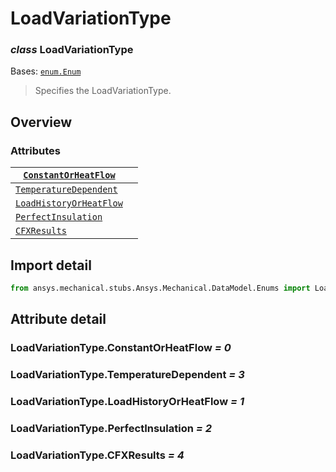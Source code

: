 # LoadVariationType

### *class* LoadVariationType

Bases: [`enum.Enum`](https://docs.python.org/3/library/enum.html#enum.Enum)

> Specifies the LoadVariationType.

> <!-- !! processed by numpydoc !! -->

## Overview

### Attributes

| [`ConstantOrHeatFlow`](#LoadVariationType.ConstantOrHeatFlow)       |    |
|---------------------------------------------------------------------|----|
| [`TemperatureDependent`](#LoadVariationType.TemperatureDependent)   |    |
| [`LoadHistoryOrHeatFlow`](#LoadVariationType.LoadHistoryOrHeatFlow) |    |
| [`PerfectInsulation`](#LoadVariationType.PerfectInsulation)         |    |
| [`CFXResults`](#LoadVariationType.CFXResults)                       |    |

## Import detail

```python
from ansys.mechanical.stubs.Ansys.Mechanical.DataModel.Enums import LoadVariationType
```

## Attribute detail

### LoadVariationType.ConstantOrHeatFlow *= 0*

### LoadVariationType.TemperatureDependent *= 3*

### LoadVariationType.LoadHistoryOrHeatFlow *= 1*

### LoadVariationType.PerfectInsulation *= 2*

### LoadVariationType.CFXResults *= 4*
